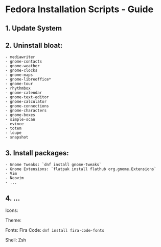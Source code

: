 # Fedora Installation Scripts - Guide

## 1. Update System

## 2. Uninstall bloat:
	- mediawriter
	- gnome-contacts
	- gnome-weather
	- gnome-clocks
	- gnome-maps
	- gnome-libreoffice*
	- gnome-tour
	- rhythmbox
	- gnome-calendar
	- gnome-text-editor
	- gnome-calculator
	- gnome-connections
	- gnome-characters
	- gnome-boxes
	- simple-scan
	- evince
	- totem
	- loupe
	- snapshot

## 3. Install packages:
	- Gnome Tweaks: `dnf install gnome-tweaks`
	- Gnome Extensions: `flatpak install flathub org.gnome.Extensions`
	- Vim
	- Neovim
 	- ...

## 4. ...

Icons:

Theme:

Fonts: Fira Code: `dnf install fira-code-fonts`

Shell: Zsh
